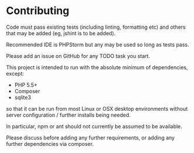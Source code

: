 Contributing
============

Code must pass existing tests (including linting, formatting etc) and others that may be added (eg, jshint is to be added).

Recommended IDE is PHPStorm but any may be used so long as tests pass.

Please add an issue on GitHub for any TODO task you start.

This project is intended to run with the absolute minimum of dependencies, except:

* PHP 5.5+
* Composer
* sqlite3

so that it can be run from most Linux or OSX desktop environments without server configuration / further installs being needed.

In particular, npm or ant should not currently be assumed to be available.

Please discuss before adding any further requirements, or adding any further dependencies via composer.